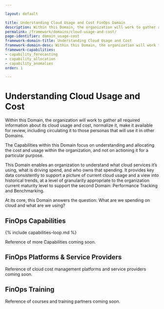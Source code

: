 ```yaml
---

layout: default

title: Understanding Cloud Usage and Cost FinOps Domain
description: Within this Domain, the organization will work to gather all required information about its cloud usage and cost, normalize it, make it available for review, including circulating it to those personas that will use it in other Domains.
permalink: /framework/domains/cloud-usage-and-cost/
page-identifier: domain_usage-cost
framework-domain-title: Understanding Cloud Usage and Cost
framework-domain-desc: Within this Domain, the organization will work to gather all required information about its cloud usage and cost, normalize it, make it available for review, including circulating it to those personas that will use it in other Domains.
framework-capabilities:
- capability_forecasting
- capability_allocation
- capability_anomalies
order: 1

---
```


# Understanding Cloud Usage and Cost

Within this Domain, the organization will work to gather all required information about its cloud usage and cost, normalize it, make it available for review, including circulating it to those personas that will use it in other Domains.

The Capabilities within this Domain focus on understanding and allocating the cost and usage within the organization, and not on actioning it for a particular purpose.

This Domain enables an organization to understand what cloud services it’s using, what is driving spend, and who owns that spending.  It provides key data consistently to support a picture of current cloud usage and a view into historical trends, at a level of granularity appropriate to the organization current maturity level to support the second Domain: Performance Tracking and Benchmarking.

At its core, this Domain answers the question: What are we spending on cloud and what are we using?

## FinOps Capabilities

{% include capabilities-loop.md %}

Reference of more Capabilities coming soon.

## FinOps Platforms & Service Providers

Reference of cloud cost management platforms and service providers coming soon.

## FinOps Training

Reference of courses and training partners coming soon.
